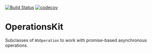 [![Build Status](https://travis-ci.org/Sumolari/OperationsKit.svg?branch=master)](https://travis-ci.org/Sumolari/OperationsKit)
[![codecov](https://codecov.io/gh/Sumolari/OperationsKit/branch/master/graph/badge.svg)](https://codecov.io/gh/Sumolari/OperationsKit)

# OperationsKit

Subclasses of `NSOperation` to work with promise-based asynchronous operations.

